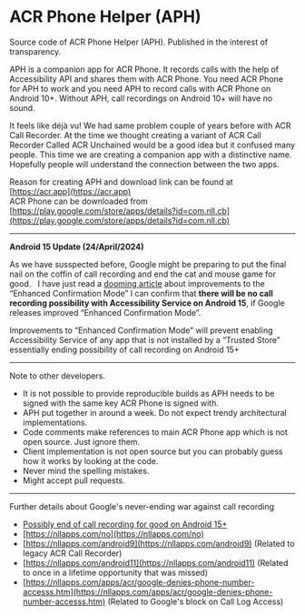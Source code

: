 
# ACR Phone Helper  (APH)
Source code of ACR Phone Helper (APH). Published in the interest of transparency.

APH is a companion app for ACR Phone. It records calls with the help of Accessibility API and shares them with ACR Phone.
You need ACR Phone for APH to work and you need APH to record calls with ACR Phone on Android 10+. Without APH, call recordings on Android 10+ will have no sound.

It feels like déjà vu! We had same problem couple of years before with ACR Call Recorder. At the time we thought creating a variant of ACR Call Recorder Called ACR Unchained would be a good idea but it confused many people. This time we are creating a companion app with a distinctive name. Hopefully people will understand the connection between the two apps.

Reason for creating APH and download link can be found at [https://acr.app](https://acr.app)   
ACR Phone can be downloaded from [https://play.google.com/store/apps/details?id=com.nll.cb](https://play.google.com/store/apps/details?id=com.nll.cb)

---

**Android 15 Update (24/April/2024)**
&nbsp;

As we have susspected before, Google might be preparing to put the final nail on the coffin of call recording and end the cat and mouse game for good.
&nbsp;
I have just read a [dooming article](https://www.androidauthority.com/android-15-enhanced-confirmation-mode-3436697/) about improvements to the “Enhanced Confirmation Mode”
I can confirm that **there will be no call recording possibility with Accessibility Service on Android 15**, if Google releases improved “Enhanced Confirmation Mode”.
&nbsp;

Improvements to “Enhanced Confirmation Mode” will prevent enabling Accessibility Service of any app that is not installed by a “Trusted Store” essentially ending possibility of call recording on Android 15+

---

Note to other developers.
- It is not possible to provide reproducible builds as APH needs to be signed with the same key ACR Phone is signed with.
- APH put together in around a week. Do not expect trendy architectural implementations.
- Code comments make references to main ACR Phone app which is not open source. Just ignore them.
- Client implementation is not open source but you can probably guess how it works by looking at the code.
- Never mind the spelling mistakes.
- Might accept pull requests.
---
Further details about Google's never-ending war against call recording
- [Possibly end of call recording for good on Android 15+](https://www.androidauthority.com/android-15-enhanced-confirmation-mode-3436697/)
- [https://nllapps.com/no](https://nllapps.com/no)
- [https://nllapps.com/android9](https://nllapps.com/android9) (Related to legacy ACR Call Recorder)
- [https://nllapps.com/android11](https://nllapps.com/android11) (Related to once in a lifetime opportunity that was missed)
- [https://nllapps.com/apps/acr/google-denies-phone-number-accesss.htm](https://nllapps.com/apps/acr/google-denies-phone-number-accesss.htm) (Related to Google's block on Call Log Access)